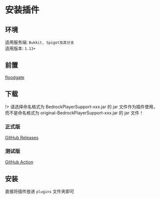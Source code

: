 # 安装插件
## 环境
适用服务端: `Bukkit, Spigot及其分支`  
适用版本: `1.13+`
## 前置
[floodgate](https://github.com/GeyserMC/Floodgate)
## 下载
!> 请选择命名格式为 BedrockPlayerSupport-xxx.jar 的 jar 文件作为插件使用，而不是命名格式为 original-BedrockPlayerSupport-xxx.jar 的 jar 文件！

### 正式版
[GitHub Releases](https://github.com/DongShaoNB/BedrockPlayerSupport/releases)  

### 测试版
[GitHub Action](https://github.com/DongShaoNB/BedrockPlayerSupport/actions/workflows/maven.yml)

## 安装
直接将插件放进 `plugins` 文件夹即可
